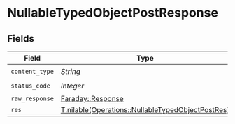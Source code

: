 # NullableTypedObjectPostResponse


## Fields

| Field                                                                                                      | Type                                                                                                       | Required                                                                                                   | Description                                                                                                |
| ---------------------------------------------------------------------------------------------------------- | ---------------------------------------------------------------------------------------------------------- | ---------------------------------------------------------------------------------------------------------- | ---------------------------------------------------------------------------------------------------------- |
| `content_type`                                                                                             | *String*                                                                                                   | :heavy_check_mark:                                                                                         | N/A                                                                                                        |
| `status_code`                                                                                              | *Integer*                                                                                                  | :heavy_check_mark:                                                                                         | N/A                                                                                                        |
| `raw_response`                                                                                             | [Faraday::Response](https://www.rubydoc.info/gems/faraday/Faraday/Response)                                | :heavy_minus_sign:                                                                                         | N/A                                                                                                        |
| `res`                                                                                                      | [T.nilable(Operations::NullableTypedObjectPostRes)](../../models/operations/nullabletypedobjectpostres.md) | :heavy_minus_sign:                                                                                         | OK                                                                                                         |